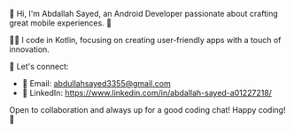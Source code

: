 👋 Hi, I'm Abdallah Sayed, an Android Developer passionate about crafting great mobile experiences. 🚀

👨‍💻 I code in Kotlin, focusing on creating user-friendly apps with a touch of innovation.

🚀 Let's connect:
- 📧 Email: abdullahsayed3355@gmail.com
- 🔗 LinkedIn: https://www.linkedin.com/in/abdallah-sayed-a01227218/

Open to collaboration and always up for a good coding chat! Happy coding! 🚀
